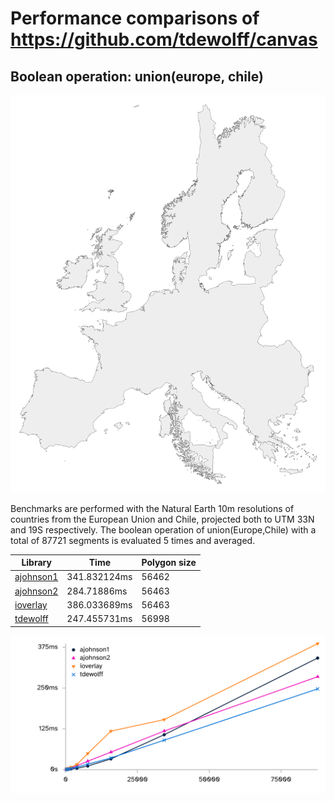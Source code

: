 # Performance comparisons of https://github.com/tdewolff/canvas
## Boolean operation: union(europe, chile)
![union(europe,chile)](https://raw.githubusercontent.com/tdewolff/canvas_benchmarks/refs/heads/master/boolean/tdewolff.png)

Benchmarks are performed with the Natural Earth 10m resolutions of countries from the European Union and Chile, projected both to UTM 33N and 19S respectively. The boolean operation of union(Europe,Chile) with a total of 87721 segments is evaluated 5 times and averaged.

| Library | Time | Polygon size |
| --- | --- | --- |
| [ajohnson1](http://www.angusj.com/delphi/clipper/documentation/Docs/Overview/_Body.htm) | 341.832124ms | 56462 |
| [ajohnson2](https://github.com/AngusJohnson/Clipper2) | 284.71886ms | 56463 |
| [ioverlay](https://github.com/iShape-Rust/iOverlay) | 386.033689ms | 56463 |
| [tdewolff](https://github.com/tdewolff/canvas) | 247.455731ms | 56998 |

![Boolean results graph](https://raw.githubusercontent.com/tdewolff/canvas_benchmarks/refs/heads/master/boolean/results.png)
